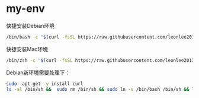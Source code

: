 # my-env

快捷安装Debian环境
```bash
/bin/bash -c "$(curl -fsSL https://raw.githubusercontent.com/leonlee2013/my-env/main/debian_install.sh)"
```
快捷安装Mac环境
```bash
/bin/zsh -c "$(curl -fsSL https://raw.githubusercontent.com/leonlee2013/my-env/main/mac_install.sh)"
```
Debian新环境需要处理下：
```bash
sudo  apt-get -y install curl
ls -al /bin/sh &&  sudo rm /bin/sh && sudo ln -s /bin/bash /bin/sh && ls -al /bin/sh
```
